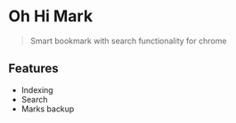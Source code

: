 # Oh Hi Mark


> Smart bookmark with search functionality for chrome

## Features

 - Indexing
 - Search
 - Marks backup
